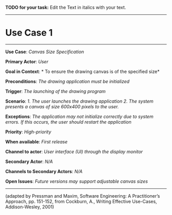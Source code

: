 **TODO for your task:** Edit the Text in italics with your text.

<hr>

# Use Case 1

<hr>

**Use Case**: *Canvas Size Specification*

**Primary Actor**: *User*

**Goal in Context**: * To ensure the drawing canvas is of the specified size*

**Preconditions**: *The drawing application must be initialized*

**Trigger**: *The launching of the drawing program*
  
**Scenario**: *1. The user launches the drawing application
    2. The system presents a canvas of size 600x400 pixels to the user.*
            
 
**Exceptions**: *The application may not initialize correctly due to system errors. If this occurs, the user should restart the application*

**Priority**: *High-priority*

**When available**: *First release*

**Channel to actor**: *User interface (UI) through the display monitor*

**Secondary Actor**: *N/A*

**Channels to Secondary Actors**: *N/A*

**Open Issues**: *Future versions may support adjustable canvas sizes*

<hr>



(adapted by Pressman and Maxim, Software Engineering: A Practitioner’s Approach, pp. 151-152, from Cockburn,
A., Writing Effective Use-Cases, Addison-Wesley, 2001)
